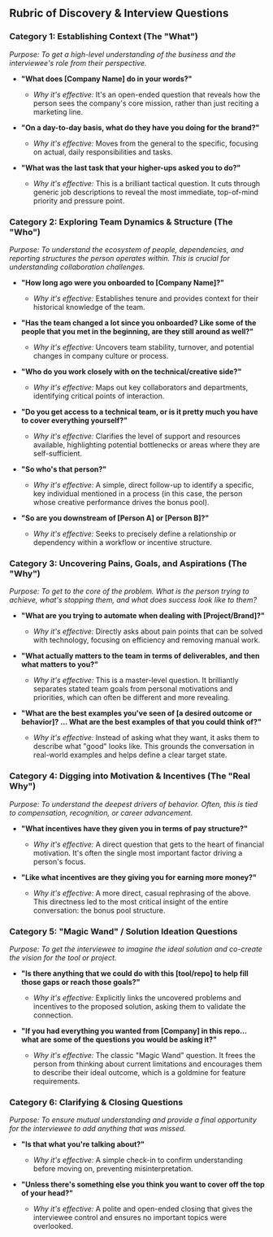 ## Rubric of Discovery & Interview Questions

### Category 1: Establishing Context (The "What")
*Purpose: To get a high-level understanding of the business and the interviewee's role from their perspective.*

- **"What does [Company Name] do in your words?"**
    - *Why it's effective:* It's an open-ended question that reveals how the person sees the company's core mission, rather than just reciting a marketing line.

- **"On a day-to-day basis, what do they have you doing for the brand?"**
    - *Why it's effective:* Moves from the general to the specific, focusing on actual, daily responsibilities and tasks.

- **"What was the last task that your higher-ups asked you to do?"**
    - *Why it's effective:* This is a brilliant tactical question. It cuts through generic job descriptions to reveal the most immediate, top-of-mind priority and pressure point.

### Category 2: Exploring Team Dynamics & Structure (The "Who")
*Purpose: To understand the ecosystem of people, dependencies, and reporting structures the person operates within. This is crucial for understanding collaboration challenges.*

- **"How long ago were you onboarded to [Company Name]?"**
    - *Why it's effective:* Establishes tenure and provides context for their historical knowledge of the team.

- **"Has the team changed a lot since you onboarded? Like some of the people that you met in the beginning, are they still around as well?"**
    - *Why it's effective:* Uncovers team stability, turnover, and potential changes in company culture or process.

- **"Who do you work closely with on the technical/creative side?"**
    - *Why it's effective:* Maps out key collaborators and departments, identifying critical points of interaction.

- **"Do you get access to a technical team, or is it pretty much you have to cover everything yourself?"**
    - *Why it's effective:* Clarifies the level of support and resources available, highlighting potential bottlenecks or areas where they are self-sufficient.

- **"So who's that person?"**
    - *Why it's effective:* A simple, direct follow-up to identify a specific, key individual mentioned in a process (in this case, the person whose creative performance drives the bonus pool).

- **"So are you downstream of [Person A] or [Person B]?"**
    - *Why it's effective:* Seeks to precisely define a relationship or dependency within a workflow or incentive structure.

### Category 3: Uncovering Pains, Goals, and Aspirations (The "Why")
*Purpose: To get to the core of the problem. What is the person trying to achieve, what's stopping them, and what does success look like to them?*

- **"What are you trying to automate when dealing with [Project/Brand]?"**
    - *Why it's effective:* Directly asks about pain points that can be solved with technology, focusing on efficiency and removing manual work.

- **"What actually matters to the team in terms of deliverables, and then what matters to you?"**
    - *Why it's effective:* This is a master-level question. It brilliantly separates stated team goals from personal motivations and priorities, which can often be different and more revealing.

- **"What are the best examples you've seen of [a desired outcome or behavior]? ... What are the best examples of that you could think of?"**
    - *Why it's effective:* Instead of asking what they want, it asks them to describe what "good" looks like. This grounds the conversation in real-world examples and helps define a clear target state.

### Category 4: Digging into Motivation & Incentives (The "Real Why")
*Purpose: To understand the deepest drivers of behavior. Often, this is tied to compensation, recognition, or career advancement.*

- **"What incentives have they given you in terms of pay structure?"**
    - *Why it's effective:* A direct question that gets to the heart of financial motivation. It's often the single most important factor driving a person's focus.

- **"Like what incentives are they giving you for earning more money?"**
    - *Why it's effective:* A more direct, casual rephrasing of the above. This directness led to the most critical insight of the entire conversation: the bonus pool structure.

### Category 5: "Magic Wand" / Solution Ideation Questions
*Purpose: To get the interviewee to imagine the ideal solution and co-create the vision for the tool or project.*

- **"Is there anything that we could do with this [tool/repo] to help fill those gaps or reach those goals?"**
    - *Why it's effective:* Explicitly links the uncovered problems and incentives to the proposed solution, asking them to validate the connection.

- **"If you had everything you wanted from [Company] in this repo... what are some of the questions you would be asking it?"**
    - *Why it's effective:* The classic "Magic Wand" question. It frees the person from thinking about current limitations and encourages them to describe their ideal outcome, which is a goldmine for feature requirements.

### Category 6: Clarifying & Closing Questions
*Purpose: To ensure mutual understanding and provide a final opportunity for the interviewee to add anything that was missed.*

- **"Is that what you're talking about?"**
    - *Why it's effective:* A simple check-in to confirm understanding before moving on, preventing misinterpretation.

- **"Unless there's something else you think you want to cover off the top of your head?"**
    - *Why it's effective:* A polite and open-ended closing that gives the interviewee control and ensures no important topics were overlooked.